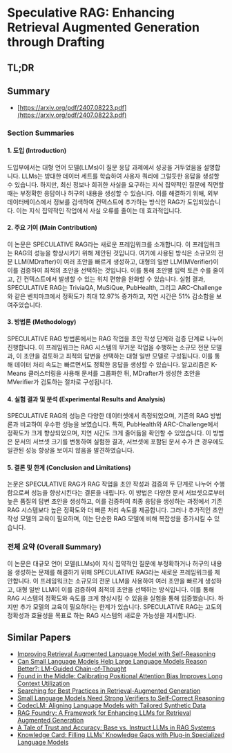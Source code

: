 # Speculative RAG: Enhancing Retrieval Augmented Generation through Drafting
## TL;DR
## Summary
- [https://arxiv.org/pdf/2407.08223.pdf](https://arxiv.org/pdf/2407.08223.pdf)

### Section Summaries

#### 1. 도입 (Introduction)
도입부에서는 대형 언어 모델(LLMs)이 질문 응답 과제에서 성공을 거두었음을 설명합니다. LLMs는 방대한 데이터 세트를 학습하여 사용자 쿼리에 그럴듯한 응답을 생성할 수 있습니다. 하지만, 최신 정보나 희귀한 사실을 요구하는 지식 집약적인 질문에 직면할 때는 부정확한 응답이나 허구의 내용을 생성할 수 있습니다. 이를 해결하기 위해, 외부 데이터베이스에서 정보를 검색하여 컨텍스트에 추가하는 방식인 RAG가 도입되었습니다. 이는 지식 집약적인 작업에서 사실 오류를 줄이는 데 효과적입니다.

#### 2. 주요 기여 (Main Contribution)
이 논문은 SPECULATIVE RAG라는 새로운 프레임워크를 소개합니다. 이 프레임워크는 RAG의 성능을 향상시키기 위해 제안된 것입니다. 여기에 사용된 방식은 소규모의 전문 LLM(MDrafter)이 여러 초안을 빠르게 생성하고, 대형의 일반 LLM(MVerifier)이 이를 검증하여 최적의 초안을 선택하는 것입니다. 이를 통해 초안별 입력 토큰 수를 줄이고, 긴 컨텍스트에서 발생할 수 있는 위치 편향을 완화할 수 있습니다. 실험 결과, SPECULATIVE RAG는 TriviaQA, MuSiQue, PubHealth, 그리고 ARC-Challenge와 같은 벤치마크에서 정확도가 최대 12.97% 증가하고, 지연 시간은 51% 감소함을 보여주었습니다.

#### 3. 방법론 (Methodology)
SPECULATIVE RAG 방법론에서는 RAG 작업을 초안 작성 단계와 검증 단계로 나누어 진행합니다. 이 프레임워크는 RAG 시스템의 무거운 작업을 수행하는 소규모 전문 모델과, 이 초안을 검토하고 최적의 답변을 선택하는 대형 일반 모델로 구성됩니다. 이를 통해 데이터 처리 속도는 빠르면서도 정확한 응답을 생성할 수 있습니다. 알고리즘은 K-Means 클러스터링을 사용해 문서를 그룹화한 뒤, MDrafter가 생성한 초안을 MVerifier가 검토하는 절차로 구성됩니다.

#### 4. 실험 결과 및 분석 (Experimental Results and Analysis)
SPECULATIVE RAG의 성능은 다양한 데이터셋에서 측정되었으며, 기존의 RAG 방법론과 비교하여 우수한 성능을 보였습니다. 특히, PubHealth와 ARC-Challenge에서 정확도가 크게 향상되었으며, 지연 시간도 크게 줄어듦을 확인할 수 있었습니다. 이 방법은 문서의 서브셋 크기를 변동하여 실험한 결과, 서브셋에 포함된 문서 수가 큰 경우에도 일관된 성능 향상을 보이지 않음을 발견하였습니다.

#### 5. 결론 및 한계 (Conclusion and Limitations)
논문은 SPECULATIVE RAG가 RAG 작업을 초안 작성과 검증의 두 단계로 나누어 수행함으로써 성능을 향상시킨다는 결론을 내립니다. 이 방법은 다양한 문서 서브셋으로부터 높은 품질의 답변 초안을 생성하고, 이를 검증하여 최종 응답을 생성하는 과정에서 기존 RAG 시스템보다 높은 정확도와 더 빠른 처리 속도를 제공합니다. 그러나 추가적인 초안 작성 모델의 교육이 필요하며, 이는 단순한 RAG 모델에 비해 복잡성을 증가시킬 수 있습니다.

### 전체 요약 (Overall Summary)

이 논문은 대규모 언어 모델(LLMs)이 지식 집약적인 질문에 부정확하거나 허구의 내용을 생성하는 문제를 해결하기 위해 SPECULATIVE RAG라는 새로운 프레임워크를 제안합니다. 이 프레임워크는 소규모의 전문 LLM을 사용하여 여러 초안을 빠르게 생성하고, 대형 일반 LLM이 이를 검증하여 최적의 초안을 선택하는 방식입니다. 이를 통해 RAG 시스템의 정확도와 속도를 크게 향상시킬 수 있음을 실험을 통해 입증했습니다. 하지만 추가 모델의 교육이 필요하다는 한계가 있습니다. SPECULATIVE RAG는 고도의 정확성과 효율성을 목표로 하는 RAG 시스템의 새로운 가능성을 제시합니다.

## Similar Papers
- [Improving Retrieval Augmented Language Model with Self-Reasoning](2407.19813.md)
- [Can Small Language Models Help Large Language Models Reason Better?: LM-Guided Chain-of-Thought](2404.03414.md)
- [Found in the Middle: Calibrating Positional Attention Bias Improves Long Context Utilization](2406.16008.md)
- [Searching for Best Practices in Retrieval-Augmented Generation](2407.01219.md)
- [Small Language Models Need Strong Verifiers to Self-Correct Reasoning](2404.17140.md)
- [CodecLM: Aligning Language Models with Tailored Synthetic Data](2404.05875.md)
- [RAG Foundry: A Framework for Enhancing LLMs for Retrieval Augmented Generation](2408.02545.md)
- [A Tale of Trust and Accuracy: Base vs. Instruct LLMs in RAG Systems](2406.14972.md)
- [Knowledge Card: Filling LLMs' Knowledge Gaps with Plug-in Specialized Language Models](2305.09955.md)
